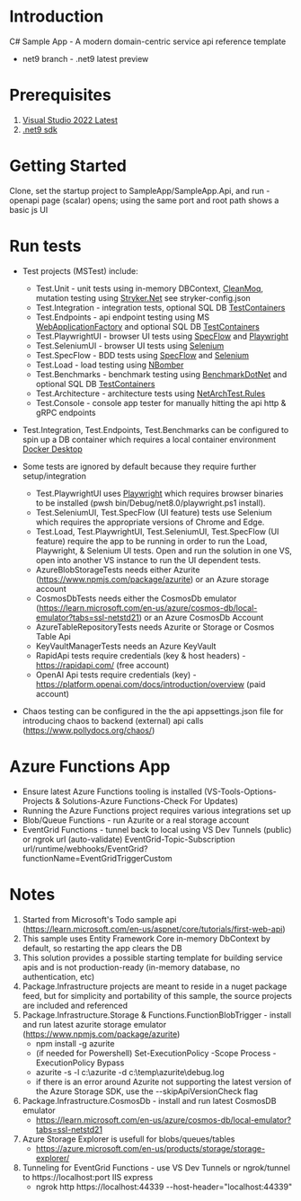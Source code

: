 # Introduction 
C# Sample App - A modern domain-centric service api reference template
- net9 branch - .net9 latest preview

# Prerequisites
1. [Visual Studio 2022 Latest](https://visualstudio.microsoft.com/vs/)
2. [.net9 sdk](https://dotnet.microsoft.com/en-us/download/dotnet/9.0) 

# Getting Started
Clone, set the startup project to SampleApp/SampleApp.Api, and run - openapi page (scalar) opens; using the same port and root path shows a basic js UI

# Run tests
* Test projects (MSTest) include:
	* Test.Unit - unit tests using in-memory DBContext, [CleanMoq](https://github.com/hassanhabib/CleanMoq), mutation testing using [Stryker.Net](https://stryker-mutator.io/) see stryker-config.json
	* Test.Integration - integration tests, optional SQL DB [TestContainers](https://testcontainers.com/guides/testing-an-aspnet-core-web-app/)
	* Test.Endpoints - api endpoint testing using MS [WebApplicationFactory](https://learn.microsoft.com/en-us/aspnet/core/test/integration-tests) and optional SQL DB [TestContainers](https://testcontainers.com/guides/testing-an-aspnet-core-web-app/)
	* Test.PlaywrightUI - browser UI tests using [SpecFlow](https://specflow.org/) and [Playwright](https://playwright.dev/dotnet/docs/intro)
	* Test.SeleniumUI - browser UI tests using [Selenium](https://selenium.dev/)
	* Test.SpecFlow - BDD tests using [SpecFlow](https://specflow.org/) and [Selenium](https://selenium.dev/)
	* Test.Load - load testing using [NBomber](https://nbomber.com/)
	* Test.Benchmarks - benchmark testing using [BenchmarkDotNet](https://benchmarkdotnet.org/) and optional SQL DB [TestContainers](https://testcontainers.com/guides/testing-an-aspnet-core-web-app/)
	* Test.Architecture - architecture tests using [NetArchTest.Rules](https://www.ben-morris.com/writing-archunit-style-tests-for-net-and-c-for-self-testing-architectures/)
	* Test.Console - console app tester for manually hitting the api http & gRPC endpoints

* Test.Integration, Test.Endpoints, Test.Benchmarks can be configured to spin up a DB container which requires a local container environment [Docker Desktop](https://www.docker.com/products/docker-desktop/)

* Some tests are ignored by default because they require further setup/integration
    * Test.PlaywrightUI uses [Playwright](https://playwright.dev/dotnet/docs/intro) which requires browser binaries to be installed (pwsh bin/Debug/net8.0/playwright.ps1 install).
	* Test.SeleniumUI, Test.SpecFlow (UI feature) tests use Selenium which requires the appropriate versions of Chrome and Edge. 
	* Test.Load, Test.PlaywrightUI, Test.SeleniumUI, Test.SpecFlow (UI feature) require the app to be running in order to run the Load, Playwright, & Selenium UI tests. Open and run the solution in one VS, open into another VS instance to run the UI dependent tests.
	* AzureBlobStorageTests needs either Azurite (https://www.npmjs.com/package/azurite) or an Azure storage account
	* CosmosDbTests needs either the CosmosDb emulator (https://learn.microsoft.com/en-us/azure/cosmos-db/local-emulator?tabs=ssl-netstd21) or an Azure CosmosDb Account
	* AzureTableRepositoryTests needs Azurite or Storage or Cosmos Table Api
	* KeyVaultManagerTests needs an Azure KeyVault
	* RapidApi tests require credentials (key & host headers) - https://rapidapi.com/ (free account)
	* OpenAI Api tests require credentials (key) - https://platform.openai.com/docs/introduction/overview (paid account)

* Chaos testing can be configured in the the api appsettings.json file for introducing chaos to backend (external) api calls (https://www.pollydocs.org/chaos/)

# Azure Functions App
* Ensure latest Azure Functions tooling is installed (VS-Tools-Options-Projects & Solutions-Azure Functions-Check For Updates)
* Running the Azure Functions project requires various integrations set up
* Blob/Queue Functions - run Azurite or a real storage account
* EventGrid Functions - tunnel back to local using VS Dev Tunnels (public) or ngrok url (auto-validate) EventGrid-Topic-Subscription url/runtime/webhooks/EventGrid?functionName=EventGridTriggerCustom

# Notes
1. Started from Microsoft's Todo sample api (<a href="https://learn.microsoft.com/en-us/aspnet/core/tutorials/first-web-api" target="_blank">https://learn.microsoft.com/en-us/aspnet/core/tutorials/first-web-api</a>)
2. This sample uses Entity Framework Core in-memory DbContext by default, so restarting the app clears the DB
3. This solution provides a possible starting template for building service apis and is not production-ready (in-memory database, no authentication, etc)
4. Package.Infrastructure projects are meant to reside in a nuget package feed, but for simplicity and portability of this sample, the source projects are included and referenced
5. Package.Infrastructure.Storage & Functions.FunctionBlobTrigger - install and run latest azurite storage emulator (https://www.npmjs.com/package/azurite)
   * npm install -g azurite
   * (if needed for Powershell) Set-ExecutionPolicy -Scope Process -ExecutionPolicy Bypass
   * azurite -s -l c:\azurite -d c:\temp\azurite\debug.log
   * if there is an error around Azurite not supporting the latest version of the Azure Storage SDK, use the --skipApiVersionCheck flag
6. Package.Infrastructure.CosmosDb - install and run latest CosmosDB emulator
   * https://learn.microsoft.com/en-us/azure/cosmos-db/local-emulator?tabs=ssl-netstd21
7. Azure Storage Explorer is usefull for blobs/queues/tables
   * https://azure.microsoft.com/en-us/products/storage/storage-explorer/
8. Tunneling for EventGrid Functions - use VS Dev Tunnels or ngrok/tunnel to https://localhost:port IIS express
   * ngrok http https://localhost:44339 --host-header="localhost:44339"